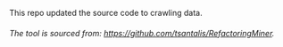 This repo updated the source code to crawling data.

###### The tool is sourced from: https://github.com/tsantalis/RefactoringMiner.


